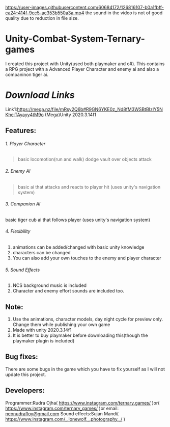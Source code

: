 https://user-images.githubusercontent.com/60684172/126816107-b0a1fbff-ca24-414f-9cc5-ac353b550a3a.mp4
the sound in the video is not of good quality due to reduction in file size.

# Unity-Combat-System-Ternary-games
I created this project with Unity(used both playmaker and c#). This contains a RPG project with a Advanced Player Character and enemy ai and also a companinon tiger ai.

# *Download Links*
Link1:https://mega.nz/file/mRsy2Q6b#R9GN6YKE0z_Nd8fM3WSBtBIzlY5NKheiTAyayy4tM9o  (Mega)Unity 2020.3.14f1

## Features:
###### 1. Player Character
>basic locomotion(run and walk)
>dodge
>vault over objects
>attack

###### 2. Enemy AI
> basic ai that attacks and reacts to player hit (uses unity's navigation system)

###### 3. Companion AI
basic tiger cub ai that follows player (uses unity's navigation system)

###### 4. Flexibility
1. animations can be added/changed with basic unity knowledge
2. characters can be changed
3. You can also add your own touches to the enemy and player character 

###### 5. Sound Effects
1. NCS background music is included
2. Character and enemy effort sounds are included too.

## Note:
1. Use the animations, character models, day night cycle for preview only. 
Change them while publishing your own game
2. Made with unity 2020.3.14f1
3. It is better to buy playmaker before downloading this(though the playmaker plugin is included)

## Bug fixes:
There are some bugs in the game which you have to fix yourself as I will not update this project.

## Developers:
Programmer:Rudra Ojha( https://www.instagram.com/ternary.games/ )or( https://www.instagram.com/ternary_games/ )or email: neonudrafloy@gmail.com
Sound effects:Sujan Mandi( https://www.instagram.com/_.lonewolf._.photography._/ )
